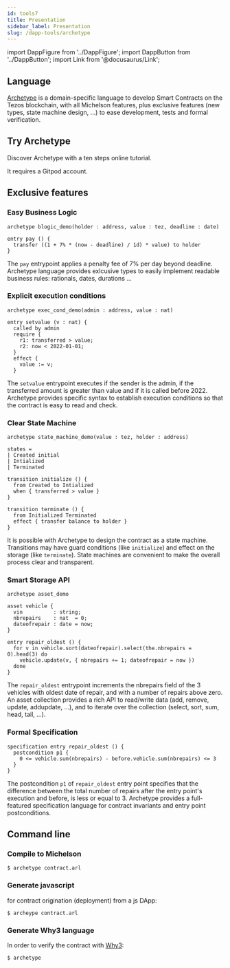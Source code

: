 ```yaml
---
id: tools7
title: Presentation
sidebar_label: Presentation
slug: /dapp-tools/archetype
---
```


import DappFigure from '../DappFigure';
import DappButton from '../DappButton';
import Link from '@docusaurus/Link';

<DappFigure img='archetype.svg' width='50%'/>

## Language

<a href="https://archetype-lang.org" target="_blank">Archetype</a> is a domain-specific language to develop Smart Contracts on the Tezos blockchain, with all Michelson features, plus exclusive features (new types, state machine design, ...) to ease development, tests and formal verification.


## Try Archetype

Discover Archetype with a ten steps online tutorial.

<DappButton url="https://gitpod.io/#https://github.com/edukera/try-archetype" txt="try archetype"/>

It requires a <Link to="/docs/dapp-tools/gitpod">Gitpod</Link> account.

## Exclusive features

### Easy Business Logic

```archetype
archetype blogic_demo(holder : address, value : tez, deadline : date)

entry pay () {
  transfer ((1 + 7% * (now - deadline) / 1d) * value) to holder
}
```

The `pay` entrypoint applies a penalty fee of 7% per day beyond deadline. Archetype language provides exlcusive types to easily implement readable business rules: rationals, dates, durations ...

### Explicit execution conditions

```archetype
archetype exec_cond_demo(admin : address, value : nat)

entry setvalue (v : nat) {
  called by admin
  require {
    r1: transferred > value;
    r2: now < 2022-01-01;
  }
  effect {
    value := v;
  }
  ```

  The `setvalue` entrypoint executes if the sender is the admin, if the transferred amount is greater than value and if it is called before 2022. Archetype provides specific syntax to establish execution conditions so that the contract is easy to read and check.

  ### Clear State Machine

```archetype
archetype state_machine_demo(value : tez, holder : address)

states =
| Created initial
| Intialized
| Terminated

transition initialize () {
  from Created to Intialized
  when { transferred > value }
}

transition terminate () {
  from Initialized Terminated
  effect { transfer balance to holder }
}
```

It is possible with Archetype to design the contract as a state machine. Transitions may have guard conditions (like `initialize`) and effect on the storage (like `terminate`). State machines are convenient to make the overall process clear and transparent.

### Smart Storage API

```archetype
archetype asset_demo

asset vehicle {
  vin          : string;
  nbrepairs    : nat  = 0;
  dateofrepair : date = now;
}

entry repair_oldest () {
  for v in vehicle.sort(dateofrepair).select(the.nbrepairs = 0).head(3) do
    vehicle.update(v, { nbrepairs += 1; dateofrepair = now })
  done
}
```

The `repair_oldest` entrypoint increments the nbrepairs field of the 3 vehicles with oldest date of repair, and with a number of repairs above zero. An asset collection provides a rich API to read/write data (add, remove, update, addupdate, ...), and to iterate over the collection (select, sort, sum, head, tail, ...).

### Formal Specification

```archetype
specification entry repair_oldest () {
  postcondition p1 {
    0 <= vehicle.sum(nbrepairs) - before.vehicle.sum(nbrepairs) <= 3
  }
}
```

The postcondition `p1` of `repair_oldest` entry point specifies that the difference between the total number of repairs after the entry point's execution and before, is less or equal to 3. Archetype provides a full-featured specification language for contract invariants and entry point postconditions.


## Command line

### Compile to Michelson

```
$ archetype contract.arl
```

### Generate javascript

for contract origination (deployment) from a js DApp:

```
$ archeype contract.arl
```

### Generate Why3 language

In order to verify the contract with <a href='http://why3.lri.fr/' target='_blank'>Why3</a>:

```
$ archetype
```
